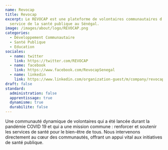 ```yaml
---
name: Revocap
title: Revocap
excerpt: Le REVOCAP est une plateforme de volontaires communautaires d’appui au
  service de la santé publique au Sénégal.
image: /images/about/logo/REVOCAP.png
categories:
  - Développement Communautaire
  - Santé Publique
  - Education
sociales:
  - name: twitter
    link: https://twitter.com/REVOCAP
  - name: facebook
    link: https://www.facebook.com/RevocapSenegal
  - name: linkedin
    link: https://www.linkedin.com/organization-guest/m/company/revocap
draft: false
standard:
  administration: false
  apprentissage: true
  dynamisme: true
  durabilite: false
---
```


Une communauté dynamique de volontaires qui a été lancée durant la pandémie COVID 19 et qui a une mission commune : renforcer et soutenir les services de santé pour le bien-être de tous. Nous intervenons directement au cœur des communautés, offrant un appui vital aux initiatives de santé publique.